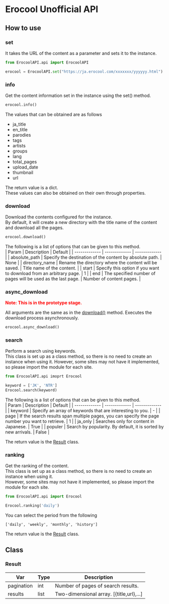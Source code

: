 # Erocool Unofficial API

## How to use
### set
It takes the URL of the content as a parameter and sets it to the instance.

```python
from ErocoolAPI.api import ErocoolAPI

erocool = ErocoolAPI.set("https://ja.erocool.com/xxxxxxx/yyyyyy.html")
```

### info
Get the content information set in the instance using the set() method.

```python
erocool.info()
```

The values that can be obtained are as follows
 - ja_title
 - en_title
 - parodies
 - tags
 - artists
 - groups
 - lang
 - total_pages
 - upload_date
 - thumbnail
 - url

The return value is a dict.  
These values can also be obtained on their own through properties.

### download
Download the contents configured for the instance.  
By default, it will create a new directory with the title name of the content and download all the pages.  

```python
erocool.download()
```

The following is a list of options that can be given to this method.  
| Param | Description | Default | 
| ------------- | ------------- | ------------- |
| absolute_path  | Specify the destination of the content by absolute path.  | None | 
| directory_name  | Rename the directory where the content will be saved.  | Title name of the content. |
| start | Specify this option if you want to download from an arbitrary page. | 1 |
| end | The specified number of pages will be used as the last page. | Number of content pages. |

### async_download
**<span style="color: red; ">Note: This is in the prototype stage.</span>**  

All arguments are the same as in the [download()](#download) method. Executes the download process asynchronously.

```python
erocool.async_download()
```

### search
Perform a search using keywords.  
This class is set up as a class method, so there is no need to create an instance when using it. 
However, some sites may not have it implemented, so please import the module for each site.

```python
from ErocoolAPI.api imoprt Erocool

keyword = ['JK', 'NTR']
Erocool.search(keyword)
```

The following is a list of options that can be given to this method.  
| Param | Description | Default | 
| ------------- | ------------- | ------------- |
| keyword  | Specify an array of keywords that are interesting to you.  | - | 
| page  | If the search results span multiple pages, you can specify the page number you want to retrieve.  | 1 |
| ja_only | Searches only for content in Japanese. | True |
| populer | Search by popularity. By default, it is sorted by new arrivals. | False |

The return value is the [Result](#Result) class.

### ranking
Get the ranking of the content.  
This class is set up as a class method, so there is no need to create an instance when using it.  
However, some sites may not have it implemented, so please import the module for each site.

```python
from ErocoolAPI.api import Erocool

Erocool.ranking('daily')
```
You can select the period from the following  
 ```
 ['daily', 'weekly', 'monthly', 'history']
```

The return value is the [Result](#Result) class.

## Class
### Result
| Var | Type | Description | 
| ------------- | ------------- | ------------- | 
| pagination  | int | Number of pages of search results.  |
| results  | list | Two-dimensional array. [{title,url},...]  |

